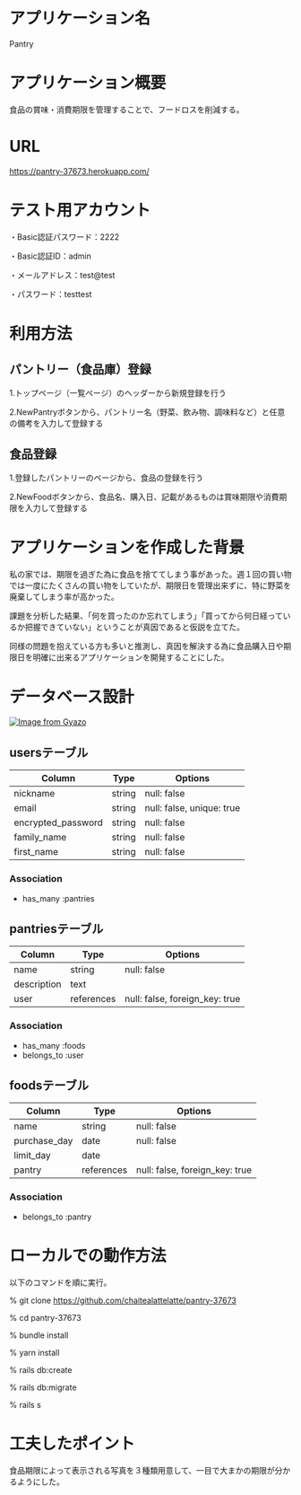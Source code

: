 # アプリケーション名
Pantry

# アプリケーション概要
食品の賞味・消費期限を管理することで、フードロスを削減する。

# URL
https://pantry-37673.herokuapp.com/

# テスト用アカウント
・Basic認証パスワード：2222

・Basic認証ID：admin

・メールアドレス：test@test

・パスワード：testtest

# 利用方法
## パントリー（食品庫）登録
1.トップページ（一覧ページ）のヘッダーから新規登録を行う

2.NewPantryボタンから、パントリー名（野菜、飲み物、調味料など）と任意の備考を入力して登録する


## 食品登録
1.登録したパントリーのページから、食品の登録を行う

2.NewFoodボタンから、食品名、購入日、記載があるものは賞味期限や消費期限を入力して登録する


# アプリケーションを作成した背景
私の家では、期限を過ぎた為に食品を捨ててしまう事があった。週１回の買い物では一度にたくさんの買い物をしていたが、期限日を管理出来ずに、特に野菜を廃棄してしまう率が高かった。

課題を分析した結果、「何を買ったのか忘れてしまう」「買ってから何日経っているか把握できていない」ということが真因であると仮説を立てた。

同様の問題を抱えている方も多いと推測し、真因を解決する為に食品購入日や期限日を明確に出来るアプリケーションを開発することにした。


# データベース設計
[![Image from Gyazo](https://i.gyazo.com/06461236252eac223a57eb055e94cf88.png)](https://gyazo.com/06461236252eac223a57eb055e94cf88)


## usersテーブル

| Column             | Type   | Options                   |
| ------------------ | ------ | ------------------------- |
| nickname           | string | null: false               |
| email              | string | null: false, unique: true |
| encrypted_password | string | null: false               |
| family_name        | string | null: false               |
| first_name         | string | null: false               |

### Association
- has_many :pantries

## pantriesテーブル

| Column          | Type       | Options                        |
| --------------- | ---------- | ------------------------------ |
| name            | string     | null: false                    |
| description     | text       |                                |
| user            | references | null: false, foreign_key: true |

### Association
- has_many :foods
- belongs_to :user

## foodsテーブル

| Column       | Type       | Options                        |
| ------------ | ---------- | ------------------------------ |
| name         | string     | null: false                    |
| purchase_day | date       | null: false                    |
| limit_day    | date       |                                |
| pantry       | references | null: false, foreign_key: true |

### Association
- belongs_to :pantry

# ローカルでの動作方法
以下のコマンドを順に実行。

% git clone https://github.com/chaitealattelatte/pantry-37673

% cd pantry-37673

% bundle install

% yarn install

% rails db:create

% rails db:migrate

% rails s

# 工夫したポイント
食品期限によって表示される写真を３種類用意して、一目で大まかの期限が分かるようにした。
